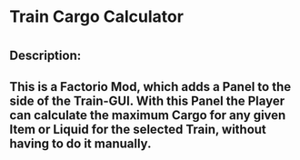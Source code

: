 <h1> Train Cargo Calculator <h1>
 
<h2> Description: <h2>
  This is a Factorio Mod, which adds a Panel to the side of the Train-GUI.
  With this Panel the Player can calculate the maximum Cargo for any given Item or Liquid for the selected Train, without having to do it manually.
